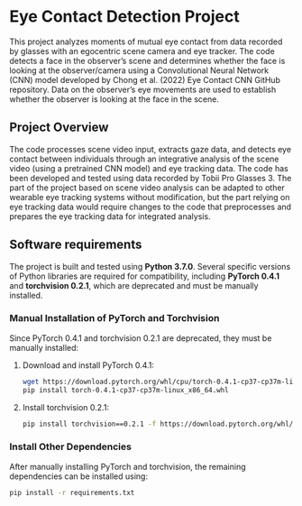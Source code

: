 # Eye Contact Detection Project
This project analyzes moments of mutual eye contact from data recorded by glasses with an egocentric scene camera and eye tracker. The code detects a face in the observer’s scene and determines whether the face is looking at the observer/camera using a Convolutional Neural Network (CNN) model developed by Chong et al. (2022) Eye Contact CNN GitHub repository. Data on the observer’s eye movements are used to establish whether the observer is looking at the face in the scene.

## Project Overview

The code processes scene video input, extracts gaze data, and detects eye contact between individuals through an integrative analysis of the scene video (using a pretrained CNN model) and eye tracking data. The code has been developed and tested using data recorded by Tobii Pro Glasses 3. The part of the project based on scene video analysis can be adapted to other wearable eye tracking systems without modification, but the part relying on eye tracking data would require changes to the code that preprocesses and prepares the eye tracking data for integrated analysis.

## Software requirements

The project is built and tested using **Python 3.7.0**. Several specific versions of Python libraries are required for compatibility, including **PyTorch 0.4.1** and **torchvision 0.2.1**, which are deprecated and must be manually installed.

### Manual Installation of PyTorch and Torchvision

Since PyTorch 0.4.1 and torchvision 0.2.1 are deprecated, they must be manually installed:

1. Download and install PyTorch 0.4.1:

    ```bash
    wget https://download.pytorch.org/whl/cpu/torch-0.4.1-cp37-cp37m-linux_x86_64.whl
    pip install torch-0.4.1-cp37-cp37m-linux_x86_64.whl
    ```

2. Install torchvision 0.2.1:

    ```bash
    pip install torchvision==0.2.1 -f https://download.pytorch.org/whl/torch_stable.html
    ```

### Install Other Dependencies

After manually installing PyTorch and torchvision, the remaining dependencies can be installed using:

```bash
pip install -r requirements.txt
```
